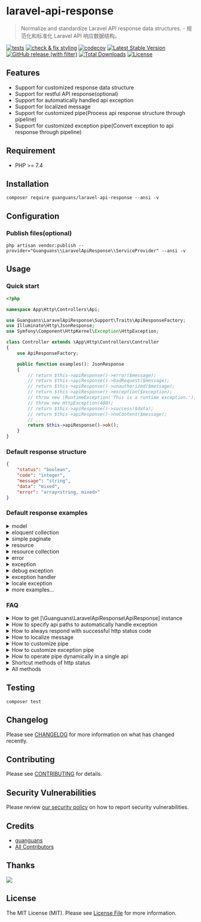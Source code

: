 # laravel-api-response

> Normalize and standardize Laravel API response data structures. - 规范化和标准化 Laravel API 响应数据结构。

[![tests](https://github.com/guanguans/laravel-api-response/workflows/tests/badge.svg)](https://github.com/guanguans/laravel-api-response/actions)
[![check & fix styling](https://github.com/guanguans/laravel-api-response/workflows/check%20&%20fix%20styling/badge.svg)](https://github.com/guanguans/laravel-api-response/actions)
[![codecov](https://codecov.io/gh/guanguans/laravel-api-response/branch/main/graph/badge.svg?token=URGFAWS6S4)](https://codecov.io/gh/guanguans/laravel-api-response)
[![Latest Stable Version](https://poser.pugx.org/guanguans/laravel-api-response/v)](https://packagist.org/packages/guanguans/laravel-api-response)
[![GitHub release (with filter)](https://img.shields.io/github/v/release/guanguans/laravel-api-response)](https://github.com/guanguans/laravel-api-response/releases)
[![Total Downloads](https://poser.pugx.org/guanguans/laravel-api-response/downloads)](https://packagist.org/packages/guanguans/laravel-api-response)
[![License](https://poser.pugx.org/guanguans/laravel-api-response/license)](https://packagist.org/packages/guanguans/laravel-api-response)

## Features

* Support for customized response data structure
* Support for restful API response(optional)
* Support for automatically handled api exception
* Support for localized message
* Support for customized pipe(Process api response structure through pipeline)
* Support for customized exception pipe(Convert exception to api response through pipeline)

## Requirement

* PHP >= 7.4

## Installation

```shell
composer require guanguans/laravel-api-response --ansi -v
```

## Configuration

### Publish files(optional)

```shell
php artisan vendor:publish --provider="Guanguans\\LaravelApiResponse\\ServiceProvider" --ansi -v
```

## Usage

### Quick start

```php
<?php

namespace App\Http\Controllers\Api;

use Guanguans\LaravelApiResponse\Support\Traits\ApiResponseFactory;
use Illuminate\Http\JsonResponse;
use Symfony\Component\HttpKernel\Exception\HttpException;

class Controller extends \App\Http\Controllers\Controller
{
    use ApiResponseFactory;

    public function examples(): JsonResponse
    {
        // return $this->apiResponse()->error($message);
        // return $this->apiResponse()->badRequest($message);
        // return $this->apiResponse()->unauthorized($message);
        // return $this->apiResponse()->exception($exception);
        // throw new \RuntimeException('This is a runtime exception.');
        // throw new HttpException(400);
        // return $this->apiResponse()->success($data);
        // return $this->apiResponse()->noContent($message);
        // ...
        return $this->apiResponse()->ok();
    }
}
```

### Default response structure

```json
{
    "status": "boolean",
    "code": "integer",
    "message": "string",
    "data": "mixed",
    "error": "array<string, mixed>"
}
```

### Default response examples

<details>
<summary>model</summary>

```php
<?php

namespace App\Http\Controllers\Api;

use Guanguans\LaravelApiResponse\Support\Traits\ApiResponseFactory;
use Guanguans\LaravelApiResponse\Tests\Laravel\Models\User;
use Illuminate\Http\JsonResponse;

class Controller extends \App\Http\Controllers\Controller
{
    use ApiResponseFactory;

    public function example(): JsonResponse
    {
        $user = User::query()->with(['country', 'posts'])->first();

        return $this->apiResponse()->success($user);
    }
}
```

```json
{
    "status": true,
    "code": 200,
    "message": "OK",
    "data": {
        "id": 1,
        "name": "John",
        "country_id": 1,
        "created_at": "2024-01-01 00:00:01",
        "updated_at": "2024-01-01 00:00:01",
        "country": {
            "id": 1,
            "name": "China",
            "created_at": "2024-01-01 00:00:01",
            "updated_at": "2024-01-01 00:00:01"
        },
        "posts": [
            {
                "id": 1,
                "title": "PHP is the best language!",
                "user_id": 1,
                "created_at": "2024-01-01 00:00:01",
                "updated_at": "2024-01-01 00:00:01"
            },
            {
                "id": 2,
                "title": "JAVA is the best language!",
                "user_id": 1,
                "created_at": "2024-01-01 00:00:02",
                "updated_at": "2024-01-01 00:00:02"
            },
            {
                "id": 3,
                "title": "Python is the best language!",
                "user_id": 1,
                "created_at": "2024-01-01 00:00:03",
                "updated_at": "2024-01-01 00:00:03"
            }
        ]
    },
    "error": {}
}
```

</details>

<details>
<summary>eloquent collection</summary>

```php
<?php

namespace App\Http\Controllers\Api;

use Guanguans\LaravelApiResponse\Support\Traits\ApiResponseFactory;
use Guanguans\LaravelApiResponse\Tests\Laravel\Models\User;
use Illuminate\Http\JsonResponse;

class Controller extends \App\Http\Controllers\Controller
{
    use ApiResponseFactory;

    public function example(): JsonResponse
    {
        $users = User::query()->with(['country', 'posts'])->get();

        return $this->apiResponse()->success($users);
    }
}
```

```json
{
    "status": true,
    "code": 200,
    "message": "OK",
    "data": [
        {
            "id": 1,
            "name": "John",
            "country_id": 1,
            "created_at": "2024-01-01 00:00:01",
            "updated_at": "2024-01-01 00:00:01",
            "country": {
                "id": 1,
                "name": "China",
                "created_at": "2024-01-01 00:00:01",
                "updated_at": "2024-01-01 00:00:01"
            },
            "posts": [
                {
                    "id": 1,
                    "title": "PHP is the best language!",
                    "user_id": 1,
                    "created_at": "2024-01-01 00:00:01",
                    "updated_at": "2024-01-01 00:00:01"
                },
                {
                    "id": 2,
                    "title": "JAVA is the best language!",
                    "user_id": 1,
                    "created_at": "2024-01-01 00:00:02",
                    "updated_at": "2024-01-01 00:00:02"
                },
                {
                    "id": 3,
                    "title": "Python is the best language!",
                    "user_id": 1,
                    "created_at": "2024-01-01 00:00:03",
                    "updated_at": "2024-01-01 00:00:03"
                }
            ]
        },
        {
            "id": 2,
            "name": "Tom",
            "country_id": 2,
            "created_at": "2024-01-01 00:00:02",
            "updated_at": "2024-01-01 00:00:02",
            "country": {
                "id": 2,
                "name": "USA",
                "created_at": "2024-01-01 00:00:02",
                "updated_at": "2024-01-01 00:00:02"
            },
            "posts": [
                {
                    "id": 4,
                    "title": "Go is the best language!",
                    "user_id": 2,
                    "created_at": "2024-01-01 00:00:04",
                    "updated_at": "2024-01-01 00:00:04"
                },
                {
                    "id": 5,
                    "title": "JavaScript is the best language!",
                    "user_id": 2,
                    "created_at": "2024-01-01 00:00:05",
                    "updated_at": "2024-01-01 00:00:05"
                },
                {
                    "id": 6,
                    "title": "Ruby is the best language!",
                    "user_id": 2,
                    "created_at": "2024-01-01 00:00:06",
                    "updated_at": "2024-01-01 00:00:06"
                }
            ]
        },
        {
            "id": 3,
            "name": "Jerry",
            "country_id": 3,
            "created_at": "2024-01-01 00:00:03",
            "updated_at": "2024-01-01 00:00:03",
            "country": {
                "id": 3,
                "name": "Japan",
                "created_at": "2024-01-01 00:00:03",
                "updated_at": "2024-01-01 00:00:03"
            },
            "posts": [
                {
                    "id": 7,
                    "title": "C is the best language!",
                    "user_id": 3,
                    "created_at": "2024-01-01 00:00:07",
                    "updated_at": "2024-01-01 00:00:07"
                }
            ]
        },
        {
            "id": 4,
            "name": "Jack",
            "country_id": 4,
            "created_at": "2024-01-01 00:00:04",
            "updated_at": "2024-01-01 00:00:04",
            "country": {
                "id": 4,
                "name": "Korea",
                "created_at": "2024-01-01 00:00:04",
                "updated_at": "2024-01-01 00:00:04"
            },
            "posts": []
        },
        {
            "id": 5,
            "name": "Rose",
            "country_id": 5,
            "created_at": "2024-01-01 00:00:05",
            "updated_at": "2024-01-01 00:00:05",
            "country": {
                "id": 5,
                "name": "UK",
                "created_at": "2024-01-01 00:00:05",
                "updated_at": "2024-01-01 00:00:05"
            },
            "posts": []
        },
        {
            "id": 6,
            "name": "Lucy",
            "country_id": 6,
            "created_at": "2024-01-01 00:00:06",
            "updated_at": "2024-01-01 00:00:06",
            "country": {
                "id": 6,
                "name": "France",
                "created_at": "2024-01-01 00:00:06",
                "updated_at": "2024-01-01 00:00:06"
            },
            "posts": []
        },
        {
            "id": 7,
            "name": "Lily",
            "country_id": 7,
            "created_at": "2024-01-01 00:00:07",
            "updated_at": "2024-01-01 00:00:07",
            "country": {
                "id": 7,
                "name": "Germany",
                "created_at": "2024-01-01 00:00:07",
                "updated_at": "2024-01-01 00:00:07"
            },
            "posts": []
        }
    ],
    "error": {}
}
```

</details>

<details>
<summary>simple paginate</summary>

```php
<?php

namespace App\Http\Controllers\Api;

use Guanguans\LaravelApiResponse\Support\Traits\ApiResponseFactory;
use Guanguans\LaravelApiResponse\Tests\Laravel\Models\User;
use Illuminate\Http\JsonResponse;

class Controller extends \App\Http\Controllers\Controller
{
    use ApiResponseFactory;

    public function example(): JsonResponse
    {
        $simplePaginate = User::query()->with(['country', 'posts'])->simplePaginate(3);

        return $this->apiResponse()->success($simplePaginate);
    }
}
```

```json
{
    "status": true,
    "code": 200,
    "message": "OK",
    "data": {
        "data": [
            {
                "id": 1,
                "name": "John",
                "country_id": 1,
                "created_at": "2024-01-01 00:00:01",
                "updated_at": "2024-01-01 00:00:01",
                "country": {
                    "id": 1,
                    "name": "China",
                    "created_at": "2024-01-01 00:00:01",
                    "updated_at": "2024-01-01 00:00:01"
                },
                "posts": [
                    {
                        "id": 1,
                        "title": "PHP is the best language!",
                        "user_id": 1,
                        "created_at": "2024-01-01 00:00:01",
                        "updated_at": "2024-01-01 00:00:01"
                    },
                    {
                        "id": 2,
                        "title": "JAVA is the best language!",
                        "user_id": 1,
                        "created_at": "2024-01-01 00:00:02",
                        "updated_at": "2024-01-01 00:00:02"
                    },
                    {
                        "id": 3,
                        "title": "Python is the best language!",
                        "user_id": 1,
                        "created_at": "2024-01-01 00:00:03",
                        "updated_at": "2024-01-01 00:00:03"
                    }
                ]
            },
            {
                "id": 2,
                "name": "Tom",
                "country_id": 2,
                "created_at": "2024-01-01 00:00:02",
                "updated_at": "2024-01-01 00:00:02",
                "country": {
                    "id": 2,
                    "name": "USA",
                    "created_at": "2024-01-01 00:00:02",
                    "updated_at": "2024-01-01 00:00:02"
                },
                "posts": [
                    {
                        "id": 4,
                        "title": "Go is the best language!",
                        "user_id": 2,
                        "created_at": "2024-01-01 00:00:04",
                        "updated_at": "2024-01-01 00:00:04"
                    },
                    {
                        "id": 5,
                        "title": "JavaScript is the best language!",
                        "user_id": 2,
                        "created_at": "2024-01-01 00:00:05",
                        "updated_at": "2024-01-01 00:00:05"
                    },
                    {
                        "id": 6,
                        "title": "Ruby is the best language!",
                        "user_id": 2,
                        "created_at": "2024-01-01 00:00:06",
                        "updated_at": "2024-01-01 00:00:06"
                    }
                ]
            },
            {
                "id": 3,
                "name": "Jerry",
                "country_id": 3,
                "created_at": "2024-01-01 00:00:03",
                "updated_at": "2024-01-01 00:00:03",
                "country": {
                    "id": 3,
                    "name": "Japan",
                    "created_at": "2024-01-01 00:00:03",
                    "updated_at": "2024-01-01 00:00:03"
                },
                "posts": [
                    {
                        "id": 7,
                        "title": "C is the best language!",
                        "user_id": 3,
                        "created_at": "2024-01-01 00:00:07",
                        "updated_at": "2024-01-01 00:00:07"
                    }
                ]
            }
        ],
        "links": {
            "first": "http:\/\/localhost?page=1",
            "last": null,
            "prev": null,
            "next": "http:\/\/localhost?page=2"
        },
        "meta": {
            "current_page": 1,
            "from": 1,
            "path": "http:\/\/localhost",
            "per_page": 3,
            "to": 3
        }
    },
    "error": {}
}
```

</details>

<details>
<summary>resource</summary>

```php
<?php

namespace App\Http\Controllers\Api;

use Guanguans\LaravelApiResponse\Support\Traits\ApiResponseFactory;
use Guanguans\LaravelApiResponse\Tests\Laravel\Models\User;
use Guanguans\LaravelApiResponse\Tests\Laravel\Resources\UserResource;
use Illuminate\Http\JsonResponse;

class Controller extends \App\Http\Controllers\Controller
{
    use ApiResponseFactory;

    public function example(): JsonResponse
    {
        $userResource = UserResource::make(User::query()->with(['country', 'posts'])->first());

        return $this->apiResponse()->success($userResource);
    }
}
```

```json
{
    "status": true,
    "code": 200,
    "message": "OK",
    "data": {
        "id": 1,
        "name": "John",
        "country_id": 1,
        "created_at": "2024-01-01 00:00:01",
        "updated_at": "2024-01-01 00:00:01",
        "country": {
            "id": 1,
            "name": "China",
            "created_at": "2024-01-01 00:00:01",
            "updated_at": "2024-01-01 00:00:01"
        },
        "posts": [
            {
                "id": 1,
                "title": "PHP is the best language!",
                "user_id": 1,
                "created_at": "2024-01-01 00:00:01",
                "updated_at": "2024-01-01 00:00:01"
            },
            {
                "id": 2,
                "title": "JAVA is the best language!",
                "user_id": 1,
                "created_at": "2024-01-01 00:00:02",
                "updated_at": "2024-01-01 00:00:02"
            },
            {
                "id": 3,
                "title": "Python is the best language!",
                "user_id": 1,
                "created_at": "2024-01-01 00:00:03",
                "updated_at": "2024-01-01 00:00:03"
            }
        ]
    },
    "error": {}
}
```

</details>

<details>
<summary>resource collection</summary>

```php
<?php

namespace App\Http\Controllers\Api;

use Guanguans\LaravelApiResponse\Support\Traits\ApiResponseFactory;
use Guanguans\LaravelApiResponse\Tests\Laravel\Models\User;
use Guanguans\LaravelApiResponse\Tests\Laravel\Resources\UserCollection;
use Illuminate\Http\JsonResponse;

class Controller extends \App\Http\Controllers\Controller
{
    use ApiResponseFactory;

    public function example(): JsonResponse
    {
        $userCollection = UserCollection::make(User::query()->with(['country', 'posts'])->get());

        return $this->apiResponse()->success($userCollection);
    }
}
```

```json
{
    "status": true,
    "code": 200,
    "message": "OK",
    "data": [
        {
            "id": 1,
            "name": "John",
            "country_id": 1,
            "created_at": "2024-01-01 00:00:01",
            "updated_at": "2024-01-01 00:00:01",
            "country": {
                "id": 1,
                "name": "China",
                "created_at": "2024-01-01 00:00:01",
                "updated_at": "2024-01-01 00:00:01"
            },
            "posts": [
                {
                    "id": 1,
                    "title": "PHP is the best language!",
                    "user_id": 1,
                    "created_at": "2024-01-01 00:00:01",
                    "updated_at": "2024-01-01 00:00:01"
                },
                {
                    "id": 2,
                    "title": "JAVA is the best language!",
                    "user_id": 1,
                    "created_at": "2024-01-01 00:00:02",
                    "updated_at": "2024-01-01 00:00:02"
                },
                {
                    "id": 3,
                    "title": "Python is the best language!",
                    "user_id": 1,
                    "created_at": "2024-01-01 00:00:03",
                    "updated_at": "2024-01-01 00:00:03"
                }
            ]
        },
        {
            "id": 2,
            "name": "Tom",
            "country_id": 2,
            "created_at": "2024-01-01 00:00:02",
            "updated_at": "2024-01-01 00:00:02",
            "country": {
                "id": 2,
                "name": "USA",
                "created_at": "2024-01-01 00:00:02",
                "updated_at": "2024-01-01 00:00:02"
            },
            "posts": [
                {
                    "id": 4,
                    "title": "Go is the best language!",
                    "user_id": 2,
                    "created_at": "2024-01-01 00:00:04",
                    "updated_at": "2024-01-01 00:00:04"
                },
                {
                    "id": 5,
                    "title": "JavaScript is the best language!",
                    "user_id": 2,
                    "created_at": "2024-01-01 00:00:05",
                    "updated_at": "2024-01-01 00:00:05"
                },
                {
                    "id": 6,
                    "title": "Ruby is the best language!",
                    "user_id": 2,
                    "created_at": "2024-01-01 00:00:06",
                    "updated_at": "2024-01-01 00:00:06"
                }
            ]
        },
        {
            "id": 3,
            "name": "Jerry",
            "country_id": 3,
            "created_at": "2024-01-01 00:00:03",
            "updated_at": "2024-01-01 00:00:03",
            "country": {
                "id": 3,
                "name": "Japan",
                "created_at": "2024-01-01 00:00:03",
                "updated_at": "2024-01-01 00:00:03"
            },
            "posts": [
                {
                    "id": 7,
                    "title": "C is the best language!",
                    "user_id": 3,
                    "created_at": "2024-01-01 00:00:07",
                    "updated_at": "2024-01-01 00:00:07"
                }
            ]
        },
        {
            "id": 4,
            "name": "Jack",
            "country_id": 4,
            "created_at": "2024-01-01 00:00:04",
            "updated_at": "2024-01-01 00:00:04",
            "country": {
                "id": 4,
                "name": "Korea",
                "created_at": "2024-01-01 00:00:04",
                "updated_at": "2024-01-01 00:00:04"
            },
            "posts": []
        },
        {
            "id": 5,
            "name": "Rose",
            "country_id": 5,
            "created_at": "2024-01-01 00:00:05",
            "updated_at": "2024-01-01 00:00:05",
            "country": {
                "id": 5,
                "name": "UK",
                "created_at": "2024-01-01 00:00:05",
                "updated_at": "2024-01-01 00:00:05"
            },
            "posts": []
        },
        {
            "id": 6,
            "name": "Lucy",
            "country_id": 6,
            "created_at": "2024-01-01 00:00:06",
            "updated_at": "2024-01-01 00:00:06",
            "country": {
                "id": 6,
                "name": "France",
                "created_at": "2024-01-01 00:00:06",
                "updated_at": "2024-01-01 00:00:06"
            },
            "posts": []
        },
        {
            "id": 7,
            "name": "Lily",
            "country_id": 7,
            "created_at": "2024-01-01 00:00:07",
            "updated_at": "2024-01-01 00:00:07",
            "country": {
                "id": 7,
                "name": "Germany",
                "created_at": "2024-01-01 00:00:07",
                "updated_at": "2024-01-01 00:00:07"
            },
            "posts": []
        }
    ],
    "error": {}
}
```

</details>

<details>
<summary>error</summary>

```php
<?php

namespace App\Http\Controllers\Api;

use Guanguans\LaravelApiResponse\Support\Traits\ApiResponseFactory;
use Illuminate\Http\JsonResponse;

class Controller extends \App\Http\Controllers\Controller
{
    use ApiResponseFactory;

    public function example(): JsonResponse
    {
        return $this->apiResponse()->error('This is an error.');
    }
}
```

```json
{
    "status": false,
    "code": 400,
    "message": "This is an error.",
    "data": null,
    "error": {}
}
```

</details>

<details>
<summary>exception</summary>

```php
<?php

namespace App\Http\Controllers\Api;

use Guanguans\LaravelApiResponse\Support\Traits\ApiResponseFactory;
use Illuminate\Http\JsonResponse;

class Controller extends \App\Http\Controllers\Controller
{
    use ApiResponseFactory;

    public function example(): JsonResponse
    {
        config()->set('app.debug', false);
        $runtimeException = new \RuntimeException('This is a runtime exception.');

        return $this->apiResponse()->exception($runtimeException);
    }
}
```

```json
{
    "status": false,
    "code": 500,
    "message": "Internal Server Error",
    "data": null,
    "error": {
        "message": "Internal Server Error"
    }
}
```

</details>

<details>
<summary>debug exception</summary>

```php
<?php

namespace App\Http\Controllers\Api;

use Guanguans\LaravelApiResponse\Support\Traits\ApiResponseFactory;
use Illuminate\Http\JsonResponse;

class Controller extends \App\Http\Controllers\Controller
{
    use ApiResponseFactory;

    public function example(): JsonResponse
    {
        config()->set('app.debug', true);
        $runtimeException = new \RuntimeException('This is a runtime exception.');

        return $this->apiResponse()->exception($runtimeException);
    }
}
```

```json
{
    "status": false,
    "code": 500,
    "message": "This is a runtime exception.",
    "data": null,
    "error": {
        "message": "This is a runtime exception.",
        "exception": "RuntimeException",
        "file": "\/tests\/Feature\/ExceptionDataTypesTest.php",
        "line": 45,
        "trace": [
            {
                "function": "{closure}",
                "class": "P\\Tests\\Feature\\ExceptionDataTypesTest",
                "type": "->"
            },
            {
                "file": "\/vendor\/pestphp\/pest\/src\/Factories\/TestCaseFactory.php",
                "line": 151,
                "function": "call_user_func"
            },
            {
                "function": "Pest\\Factories\\{closure}",
                "class": "P\\Tests\\Feature\\ExceptionDataTypesTest",
                "type": "->"
            },
            {
                "file": "\/vendor\/pestphp\/pest\/src\/Concerns\/Testable.php",
                "line": 301,
                "function": "call_user_func_array"
            },
            {
                "file": "\/vendor\/pestphp\/pest\/src\/Support\/ExceptionTrace.php",
                "line": 29,
                "function": "Pest\\Concerns\\{closure}",
                "class": "P\\Tests\\Feature\\ExceptionDataTypesTest",
                "type": "->"
            },
            {
                "file": "\/vendor\/pestphp\/pest\/src\/Concerns\/Testable.php",
                "line": 302,
                "function": "ensure",
                "class": "Pest\\Support\\ExceptionTrace",
                "type": "::"
            },
            {
                "file": "\/vendor\/pestphp\/pest\/src\/Concerns\/Testable.php",
                "line": 278,
                "function": "__callClosure",
                "class": "P\\Tests\\Feature\\ExceptionDataTypesTest",
                "type": "->"
            },
            {
                "file": "\/vendor\/phpunit\/phpunit\/src\/Framework\/TestCase.php",
                "line": 1617,
                "function": "__test",
                "class": "P\\Tests\\Feature\\ExceptionDataTypesTest",
                "type": "->"
            },
            {
                "file": "\/vendor\/phpunit\/phpunit\/src\/Framework\/TestCase.php",
                "line": 1223,
                "function": "runTest",
                "class": "PHPUnit\\Framework\\TestCase",
                "type": "->"
            },
            {
                "file": "\/vendor\/phpunit\/phpunit\/src\/Framework\/TestResult.php",
                "line": 729,
                "function": "runBare",
                "class": "PHPUnit\\Framework\\TestCase",
                "type": "->"
            },
            {
                "file": "\/vendor\/phpunit\/phpunit\/src\/Framework\/TestCase.php",
                "line": 973,
                "function": "run",
                "class": "PHPUnit\\Framework\\TestResult",
                "type": "->"
            },
            {
                "file": "\/vendor\/phpunit\/phpunit\/src\/Framework\/TestSuite.php",
                "line": 685,
                "function": "run",
                "class": "PHPUnit\\Framework\\TestCase",
                "type": "->"
            },
            {
                "file": "\/vendor\/phpunit\/phpunit\/src\/Framework\/TestSuite.php",
                "line": 685,
                "function": "run",
                "class": "PHPUnit\\Framework\\TestSuite",
                "type": "->"
            },
            {
                "file": "\/vendor\/phpunit\/phpunit\/src\/TextUI\/TestRunner.php",
                "line": 651,
                "function": "run",
                "class": "PHPUnit\\Framework\\TestSuite",
                "type": "->"
            },
            {
                "file": "\/vendor\/phpunit\/phpunit\/src\/TextUI\/Command.php",
                "line": 146,
                "function": "run",
                "class": "PHPUnit\\TextUI\\TestRunner",
                "type": "->"
            },
            {
                "file": "\/vendor\/pestphp\/pest\/src\/Console\/Command.php",
                "line": 119,
                "function": "run",
                "class": "PHPUnit\\TextUI\\Command",
                "type": "->"
            },
            {
                "file": "\/vendor\/pestphp\/pest\/bin\/pest",
                "line": 61,
                "function": "run",
                "class": "Pest\\Console\\Command",
                "type": "->"
            },
            {
                "file": "\/vendor\/pestphp\/pest\/bin\/pest",
                "line": 62,
                "function": "{closure}"
            },
            {
                "file": "\/vendor\/bin\/pest",
                "line": 115,
                "function": "include"
            }
        ]
    }
}
```

</details>

<details>
<summary>exception handler</summary>

```php
<?php

namespace App\Http\Controllers\Api;

use Guanguans\LaravelApiResponse\Middleware\SetJsonAcceptHeader;
use Illuminate\Http\JsonResponse;

class Controller extends \App\Http\Controllers\Controller
{
    public function __construct()
    {
        $this->middleware(SetJsonAcceptHeader::class)->only('example');
    }

    public function example(): JsonResponse
    {
        config()->set('app.debug', false);

        throw new \RuntimeException('This is a runtime exception.');
    }
}
```

```json
{
    "status": false,
    "code": 500,
    "message": "Internal Server Error",
    "data": null,
    "error": {
        "message": "Internal Server Error"
    }
}
```

</details>

<details>
<summary>locale exception</summary>

```php
<?php

namespace App\Http\Controllers\Api;

use Guanguans\LaravelApiResponse\Support\Traits\ApiResponseFactory;
use Illuminate\Http\JsonResponse;

class Controller extends \App\Http\Controllers\Controller
{
    use ApiResponseFactory;

    public function example(): JsonResponse
    {
        config()->set('app.debug', false);
        config()->set('app.locale', 'zh_CN');
        $runtimeException = new \RuntimeException('This is a runtime exception.');

        return $this->apiResponse()->exception($runtimeException);
    }
}
```

`resources/lang/zh_CN.json`

```json
{
    "...": "...",
    "Unauthenticated.": "未认证。",
    "This is a runtime exception.": "这是一个运行时异常。"
}
```

```json
{
    "status": false,
    "code": 500,
    "message": "这是一个运行时异常。",
    "data": null,
    "error": {
        "message": "这是一个运行时异常。"
    }
}
```

</details>

<details>
<summary>more examples...</summary>

* [feature](tests/Feature)
* [snapshots](tests/__snapshots__)

</details>

### FAQ

<details>
<summary>How to get [\Guanguans\LaravelApiResponse\ApiResponse] instance</summary>

```php
<?php

namespace App\Http\Controllers\Api;

use Guanguans\LaravelApiResponse\Contracts\ApiResponseContract;
use Guanguans\LaravelApiResponse\Facades\ApiResponseFacade;
use Guanguans\LaravelApiResponse\Support\Traits\ApiResponseFactory;
use Illuminate\Http\JsonResponse;

class Controller extends \App\Http\Controllers\Controller
{
    use ApiResponseFactory;

    public function getInstance(): JsonResponse
    {
        /** @var \Guanguans\LaravelApiResponse\ApiResponse $apiResponse */
        // $apiResponse = ApiResponseFacade::getFacadeRoot();
        // $apiResponse = resolve(ApiResponseContract::class);
        // $apiResponse = app(ApiResponseContract::class);
        $apiResponse = $this->apiResponse();

        return $apiResponse->ok();
    }
}
```

</details>

<details>
<summary>How to specify api paths to automatically handle exception</summary>

* Reference to the [ApiPathsRenderUsing.php](src/RenderUsings/ApiPathsRenderUsing.php)
* Update the configuration `api-response.render_using`

</details>

<details>
<summary>How to always respond with successful http status code</summary>

* Reference to the [StatusCodePipe.php](src/Pipes/StatusCodePipe.php)
* Remove the configuration `api-response.pipes.StatusCodePipe`

</details>

<details>
<summary>How to localize message</summary>

* Reference to the [MessagePipe.php](src/Pipes/MessagePipe.php)
* Add localize status code message [install [Laravel-Lang/http-statuses](https://github.com/Laravel-Lang/http-statuses) `composer require --dev laravel-lang/http-statuses` or create lang files `resources/lang/***/http-statuses.php`]
* Add localize message [create lang json files `resources/lang/***.json`]

</details>

<details>
<summary>How to customize pipe</summary>

* Reference to the [Pipes](src/Pipes)
* Simple example:

```php
<?php

static function (array $structure, \Closure $next): JsonResponse {
    if ($structure['data'] instanceof \Traversable) {
        $structure['data'] = iterator_to_array($structure['data']);
    }

    return $next($structure);
};
```

</details>

<details>
<summary>How to customize exception pipe</summary>

* Reference to the [ExceptionPipes](src/ExceptionPipes)

</details>

<details>
<summary>How to operate pipe dynamically in a single api</summary>

* Reference to the [HasPipes.php](src/Concerns/HasPipes.php)、[HasExceptionPipes.php](src/Concerns/HasExceptionPipes.php)
* Simple example:

```php
<?php

namespace App\Http\Controllers\Api;

use Guanguans\LaravelApiResponse\Support\Traits\ApiResponseFactory;
use Illuminate\Http\JsonResponse;

class Controller extends \App\Http\Controllers\Controller
{
    use ApiResponseFactory;

    public function example(): JsonResponse
    {
        return $this
            ->apiResponse()
            // ->unshiftPipes(...$pipes)
            // ->pushPipes(...$pipes)
            // ->beforePipes($findPipe, ...$pipes)
            // ->afterPipes($findPipe, ...$pipes)
            // ->removePipes(...$findPipes)
            // ->extendPipes($callback)
            // ->tapPipes($callback)
            ->success($data);
    }
}
```

</details>

<details>
<summary>Shortcut methods of http status</summary>

* Reference to the [ConcreteHttpStatus.php](src/Concerns/ConcreteHttpStatus.php)

</details>

<details>
<summary>All methods</summary>

* Reference to the [ApiResponseFacade.php](src/Facades/ApiResponseFacade.php)

</details>

## Testing

```shell
composer test
```

## Changelog

Please see [CHANGELOG](CHANGELOG.md) for more information on what has changed recently.

## Contributing

Please see [CONTRIBUTING](.github/CONTRIBUTING.md) for details.

## Security Vulnerabilities

Please review [our security policy](../../security/policy) on how to report security vulnerabilities.

## Credits

* [guanguans](https://github.com/guanguans)
* [All Contributors](../../contributors)

## Thanks

[![](https://resources.jetbrains.com/storage/products/company/brand/logos/jb_beam.svg)](https://www.jetbrains.com/?from=https://github.com/guanguans)

## License

The MIT License (MIT). Please see [License File](LICENSE) for more information.
